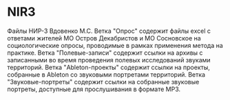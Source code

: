 # NIR3
Файлы НИР-3 Вдовенко М.С. Ветка "Опрос" содержит файлы excel с ответами жителей МО Остров Декабристов и МО Сосновское на социологические опросы, проводимые в рамках применения метода на практике. Ветка "Полевые-записи" содержит ссылки на архивы с записанными во время проведения полевых исследований звуками территорий. Ветка "Ableton-проекты" содержит ссылки на проекты, собранные в Ableton со звуковыми портретами территорий. Ветка "Звуковые-портреты" содержит ссылки на собранные звуковые портреты, доступные для прослушивания в формате MP3.
